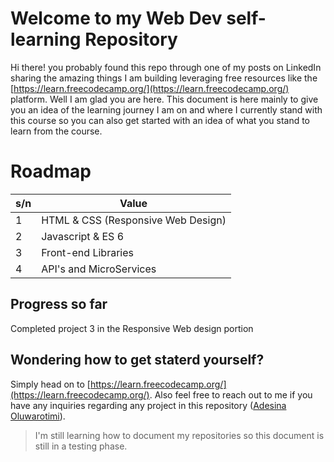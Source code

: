 # Welcome to my Web Dev self-learning Repository
Hi there! you probably found this repo through one of my posts on LinkedIn sharing the amazing things I am building leveraging free resources like the [https://learn.freecodecamp.org/](https://learn.freecodecamp.org/) platform. Well I am glad you are here. This document is here mainly to give you an idea of the learning journey I am on and where I currently stand with this course so you can also get started with an idea of what you stand to learn from the course.

# Roadmap
s/n | Value
--  | -----
1   | HTML & CSS (Responsive Web Design)
2   | Javascript & ES 6
3   | Front-end Libraries
4   | API's and MicroServices

## Progress so far
Completed project 3 in the Responsive Web design portion

## Wondering how to get staterd yourself?
Simply head on to [https://learn.freecodecamp.org/](https://learn.freecodecamp.org/). Also feel free to reach out to me if you have any inquiries regarding any project in this repository ([Adesina Oluwarotimi](https://www.linkedin.com/in/adesina-oluwarotimi/)).

  > I'm still learning how to document my repositories so this document is still in a testing phase. 
